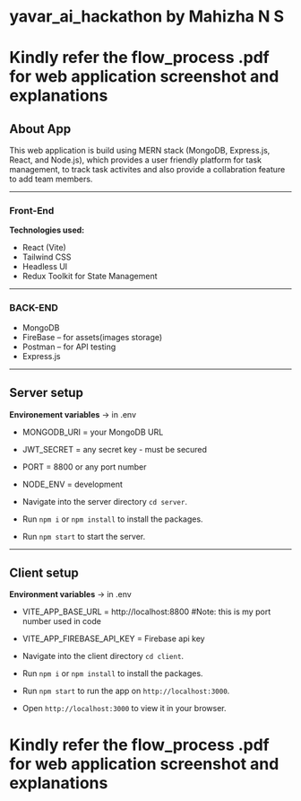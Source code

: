 # yavar_ai_hackathon by Mahizha N S

# Kindly refer the flow_process .pdf for web application screenshot and explanations

## About App
This web application is build using MERN stack (MongoDB, Express.js, React, and Node.js), which provides a user friendly platform for task management, to track task activites and also provide a collabration feature to add team members.

---
### Front-End
**Technologies used:**
+ React (Vite)
+ Tailwind CSS
+ Headless UI
+ Redux Toolkit for State Management
---
### BACK-END
+	MongoDB
+	FireBase – for assets(images storage)
+	Postman – for API testing
+	Express.js
---
## Server setup
**Environement variables** -> in .env
+ MONGODB_URI = your MongoDB URL
+ JWT_SECRET = any secret key - must be secured
+ PORT = 8800 or any port number
+ NODE_ENV = development
  
+ Navigate into the server directory `cd server`.
+ Run `npm i` or `npm install` to install the packages.
+ Run `npm start` to start the server.
---
## Client setup
**Environment variables** -> in .env
+ VITE_APP_BASE_URL = http://localhost:8800 #Note: this is my port number used in code
+ VITE_APP_FIREBASE_API_KEY = Firebase api key

+ Navigate into the client directory `cd client`.
+ Run `npm i` or `npm install` to install the packages.
+ Run `npm start` to run the app on `http://localhost:3000`.
+ Open `http://localhost:3000` to view it in your browser.
# Kindly refer the flow_process .pdf for web application screenshot and explanations


